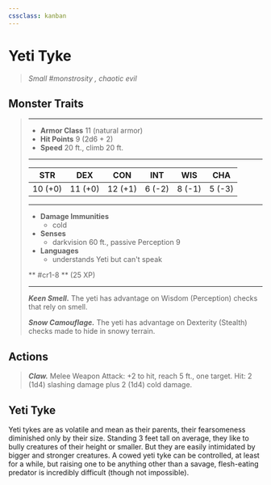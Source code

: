 ```yaml
---
cssclass: kanban
---
```


# Yeti Tyke
>*Small #monstrosity , chaotic evil*
## Monster Traits
>___
>- **Armor Class** 11 (natural armor)
>- **Hit Points** 9 (2d6 + 2)
>- **Speed** 20 ft., climb 20 ft.
>___
>|STR|DEX|CON|INT|WIS|CHA|
>|:---:|:---:|:---:|:---:|:---:|:---:|
>|10 (+0)|11 (+0)|12 (+1)|6 (-2)|8 (-1)|5 (-3)|
>___
>- **Damage Immunities**
>	 - cold
>- **Senses**
>	 - darkvision 60 ft., passive Perception 9
>- **Languages**
>	 - understands Yeti but can't speak
>
> ** #cr1-8 ** (25 XP)
>___
>***Keen Smell.*** The yeti has advantage on Wisdom (Perception) checks that rely on smell.  
>
>***Snow Camouflage.*** The yeti has advantage on Dexterity (Stealth) checks made to hide in snowy terrain.  
>
## Actions
>***Claw.*** Melee Weapon Attack: +2 to hit, reach 5 ft., one target. Hit: 2 (1d4) slashing damage plus 2 (1d4) cold damage.
## Yeti Tyke
Yeti tykes are as volatile and mean as their parents, their fearsomeness diminished only by their size. Standing 3 feet tall on average, they like to bully creatures of their height or smaller. But they are easily intimidated by bigger and stronger creatures. A cowed yeti tyke can be controlled, at least for a while, but raising one to be anything other than a savage, flesh-eating predator is incredibly difficult (though not impossible).